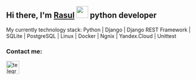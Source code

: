 ### <h2>Hi there, I'm <a href="https://t.me/Aberg1" target="_blank">Rasul</a> <img src="https://github.com/blackcater/blackcater/raw/main/images/Hi.gif"  height="32"/>  python developer</h2>


My currently technology stack: Python | Django | Django REST Framework | SQLite | PostgreSQL | Linux | Docker | Ngnix | Yandex.Cloud | Unittest

### Contact me:

[<img src='https://cdn4.iconfinder.com/data/icons/logos-and-brands/512/335_Telegram_logo-1024.png' alt='telegram' height='35'>](https://t.me/Aberg1)
